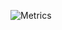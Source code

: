 
![Metrics](https://metrics.lecoq.io/omaarelamri?template=classic&base.activity=0&base.community=0&base.metadata=0&isocalendar=1&languages=1&achievements=1&introduction=1&isocalendar.duration=half-year&languages.limit=8&languages.threshold=0%25&languages.colors=github&languages.sections=most-used&languages.indepth=false&languages.analysis.timeout=15&languages.categories=markup%2C%20programming&languages.recent.categories=markup%2C%20programming&languages.recent.load=300&languages.recent.days=14&achievements.threshold=C&achievements.secrets=true&achievements.display=detailed&achievements.limit=0&introduction.title=true&config.timezone=Africa%2FTunis&config.display=columns)


